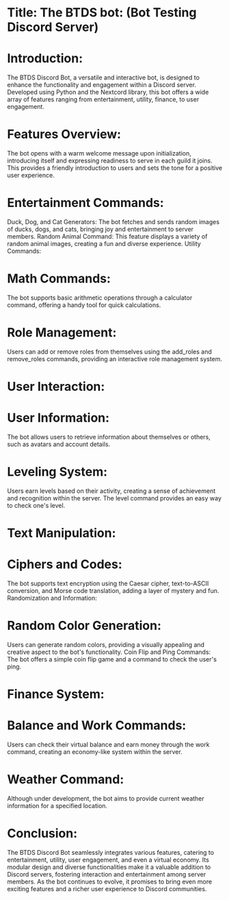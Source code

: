 # Title: **The BTDS bot**: (Bot Testing Discord Server)

# Introduction:
The BTDS Discord Bot, a versatile and interactive bot, is designed to enhance the functionality and engagement within a Discord server. Developed using Python and the Nextcord library, this bot offers a wide array of features ranging from entertainment, utility, finance, to user engagement.

# Features Overview:
The bot opens with a warm welcome message upon initialization, introducing itself and expressing readiness to serve in each guild it joins. This provides a friendly introduction to users and sets the tone for a positive user experience.

# Entertainment Commands:

Duck, Dog, and Cat Generators: The bot fetches and sends random images of ducks, dogs, and cats, bringing joy and entertainment to server members.
Random Animal Command: This feature displays a variety of random animal images, creating a fun and diverse experience.
Utility Commands:

# Math Commands: 
The bot supports basic arithmetic operations through a calculator command, offering a handy tool for quick calculations.

# Role Management:
Users can add or remove roles from themselves using the add_roles and remove_roles commands, providing an interactive role management system.

# User Interaction:

# User Information: 
The bot allows users to retrieve information about themselves or others, such as avatars and account details.

# Leveling System: 
Users earn levels based on their activity, creating a sense of achievement and recognition within the server. The level command provides an easy way to check one's level.

# Text Manipulation:

# Ciphers and Codes: 
The bot supports text encryption using the Caesar cipher, text-to-ASCII conversion, and Morse code translation, adding a layer of mystery and fun.
Randomization and Information:

# Random Color Generation: 
Users can generate random colors, providing a visually appealing and creative aspect to the bot's functionality.
Coin Flip and Ping Commands: The bot offers a simple coin flip game and a command to check the user's ping.

# Finance System:

# Balance and Work Commands: 
Users can check their virtual balance and earn money through the work command, creating an economy-like system within the server.

# Weather Command: 
Although under development, the bot aims to provide current weather information for a specified location.


# Conclusion:
The BTDS Discord Bot seamlessly integrates various features, catering to entertainment, utility, user engagement, and even a virtual economy. Its modular design and diverse functionalities make it a valuable addition to Discord servers, fostering interaction and entertainment among server members. As the bot continues to evolve, it promises to bring even more exciting features and a richer user experience to Discord communities.
